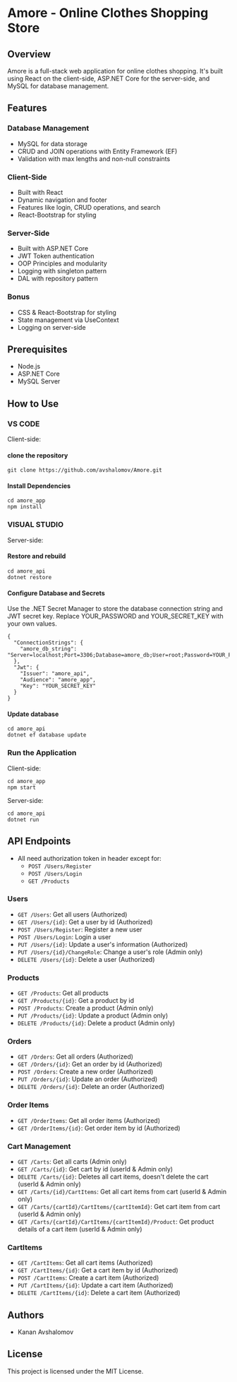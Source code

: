 # Amore - Online Clothes Shopping Store

## Overview

Amore is a full-stack web application for online clothes shopping. It's built using React on the client-side, ASP.NET Core for the server-side, and MySQL for database management.

## Features

### Database Management

-   MySQL for data storage
-   CRUD and JOIN operations with Entity Framework (EF)
-   Validation with max lengths and non-null constraints

### Client-Side

-   Built with React
-   Dynamic navigation and footer
-   Features like login, CRUD operations, and search
-   React-Bootstrap for styling

### Server-Side

-   Built with ASP.NET Core
-   JWT Token authentication
-   OOP Principles and modularity
-   Logging with singleton pattern
-   DAL with repository pattern

### Bonus

-   CSS & React-Bootstrap for styling
-   State management via UseContext
-   Logging on server-side

## Prerequisites

-   Node.js
-   ASP.NET Core
-   MySQL Server

## How to Use

### VS CODE
Client-side:
#### clone the repository
```
git clone https://github.com/avshalomov/Amore.git
```
#### Install Dependencies
```
cd amore_app
npm install
```
### VISUAL STUDIO
Server-side:
#### Restore and rebuild
```
cd amore_api
dotnet restore
```
#### Configure Database and Secrets
Use the .NET Secret Manager to store the database connection string and JWT secret key.
Replace YOUR_PASSWORD and YOUR_SECRET_KEY with your own values.
```
{
  "ConnectionStrings": {
    "amore_db_string": "Server=localhost;Port=3306;Database=amore_db;User=root;Password=YOUR_PASSWORD;"
  },
  "Jwt": {
    "Issuer": "amore_api",
    "Audience": "amore_app",
    "Key": "YOUR_SECRET_KEY"
  }
}
```
#### Update database
```
cd amore_api
dotnet ef database update
```

### Run the Application
Client-side:
```
cd amore_app
npm start
```
Server-side:
```
cd amore_api
dotnet run
```

## API Endpoints

-   All need authorization token in header except for:
    -   `POST /Users/Register`
    -   `POST /Users/Login`
    -   `GET /Products`

### Users

-   `GET /Users`: Get all users (Authorized)
-   `GET /Users/{id}`: Get a user by id (Authorized)
-   `POST /Users/Register`: Register a new user
-   `POST /Users/Login`: Login a user
-   `PUT /Users/{id}`: Update a user's information (Authorized)
-   `PUT /Users/{id}/ChangeRole`: Change a user's role (Admin only)
-   `DELETE /Users/{id}`: Delete a user (Authorized)

### Products

-   `GET /Products`: Get all products
-   `GET /Products/{id}`: Get a product by id
-   `POST /Products`: Create a product (Admin only)
-   `PUT /Products/{id}`: Update a product (Admin only)
-   `DELETE /Products/{id}`: Delete a product (Admin only)

### Orders

-   `GET /Orders`: Get all orders (Authorized)
-   `GET /Orders/{id}`: Get an order by id (Authorized)
-   `POST /Orders`: Create a new order (Authorized)
-   `PUT /Orders/{id}`: Update an order (Authorized)
-   `DELETE /Orders/{id}`: Delete an order (Authorized)

### Order Items

-   `GET /OrderItems`: Get all order items (Authorized)
-   `GET /OrderItems/{id}`: Get order item by id (Authorized)

### Cart Management

-   `GET /Carts`: Get all carts (Admin only)
-   `GET /Carts/{id}`: Get cart by id (userId & Admin only)
-   `DELETE /Carts/{id}`: Deletes all cart items, doesn't delete the cart (userId & Admin only)
-   `GET /Carts/{id}/CartItems`: Get all cart items from cart (userId & Admin only)
-   `GET /Carts/{cartId}/CartItems/{cartItemId}`: Get cart item from cart (userId & Admin only)
-   `GET /Carts/{cartId}/CartItems/{cartItemId}/Product`: Get product details of a cart item (userId & Admin only)

### CartItems

-   `GET /CartItems`: Get all cart items (Authorized)
-   `GET /CartItems/{id}`: Get a cart item by id (Authorized)
-   `POST /CartItems`: Create a cart item (Authorized)
-   `PUT /CartItems/{id}`: Update a cart item (Authorized)
-   `DELETE /CartItems/{id}`: Delete a cart item (Authorized)

## Authors

-   Kanan Avshalomov

## License

This project is licensed under the MIT License.
